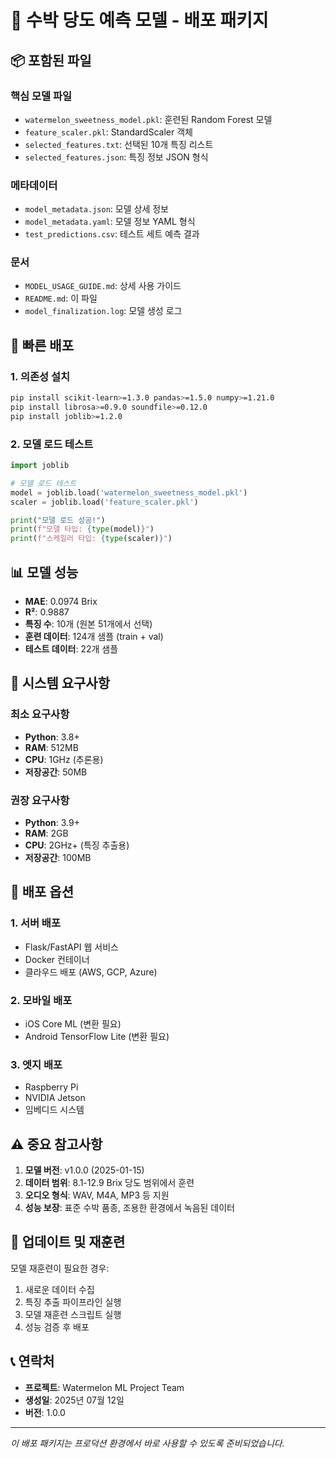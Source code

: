 # 🍉 수박 당도 예측 모델 - 배포 패키지

## 📦 포함된 파일

### 핵심 모델 파일
- `watermelon_sweetness_model.pkl`: 훈련된 Random Forest 모델
- `feature_scaler.pkl`: StandardScaler 객체
- `selected_features.txt`: 선택된 10개 특징 리스트
- `selected_features.json`: 특징 정보 JSON 형식

### 메타데이터
- `model_metadata.json`: 모델 상세 정보
- `model_metadata.yaml`: 모델 정보 YAML 형식
- `test_predictions.csv`: 테스트 세트 예측 결과

### 문서
- `MODEL_USAGE_GUIDE.md`: 상세 사용 가이드
- `README.md`: 이 파일
- `model_finalization.log`: 모델 생성 로그

## 🚀 빠른 배포

### 1. 의존성 설치

```bash
pip install scikit-learn>=1.3.0 pandas>=1.5.0 numpy>=1.21.0
pip install librosa>=0.9.0 soundfile>=0.12.0
pip install joblib>=1.2.0
```

### 2. 모델 로드 테스트

```python
import joblib

# 모델 로드 테스트
model = joblib.load('watermelon_sweetness_model.pkl')
scaler = joblib.load('feature_scaler.pkl')

print("모델 로드 성공!")
print(f"모델 타입: {type(model)}")
print(f"스케일러 타입: {type(scaler)}")
```

## 📊 모델 성능

- **MAE**: 0.0974 Brix
- **R²**: 0.9887  
- **특징 수**: 10개 (원본 51개에서 선택)
- **훈련 데이터**: 124개 샘플 (train + val)
- **테스트 데이터**: 22개 샘플

## 🔧 시스템 요구사항

### 최소 요구사항
- **Python**: 3.8+
- **RAM**: 512MB
- **CPU**: 1GHz (추론용)
- **저장공간**: 50MB

### 권장 요구사항
- **Python**: 3.9+
- **RAM**: 2GB
- **CPU**: 2GHz+ (특징 추출용)
- **저장공간**: 100MB

## 📱 배포 옵션

### 1. 서버 배포
- Flask/FastAPI 웹 서비스
- Docker 컨테이너
- 클라우드 배포 (AWS, GCP, Azure)

### 2. 모바일 배포
- iOS Core ML (변환 필요)
- Android TensorFlow Lite (변환 필요)

### 3. 엣지 배포
- Raspberry Pi
- NVIDIA Jetson
- 임베디드 시스템

## ⚠️ 중요 참고사항

1. **모델 버전**: v1.0.0 (2025-01-15)
2. **데이터 범위**: 8.1-12.9 Brix 당도 범위에서 훈련
3. **오디오 형식**: WAV, M4A, MP3 등 지원
4. **성능 보장**: 표준 수박 품종, 조용한 환경에서 녹음된 데이터

## 🔄 업데이트 및 재훈련

모델 재훈련이 필요한 경우:
1. 새로운 데이터 수집
2. 특징 추출 파이프라인 실행
3. 모델 재훈련 스크립트 실행
4. 성능 검증 후 배포

## 📞 연락처

- **프로젝트**: Watermelon ML Project Team
- **생성일**: 2025년 07월 12일
- **버전**: 1.0.0

---

*이 배포 패키지는 프로덕션 환경에서 바로 사용할 수 있도록 준비되었습니다.*
